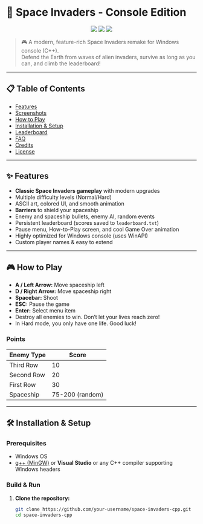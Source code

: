 # 👾 Space Invaders - Console Edition

<p align="center">
  <img src="https://img.shields.io/badge/Platform-Windows%20Console-blue?style=flat-square" />
  <img src="https://img.shields.io/badge/Language-C++-informational?style=flat-square" />
  <img src="https://img.shields.io/badge/Status-Playable-brightgreen?style=flat-square" />
</p>

> 🎮 A modern, feature-rich Space Invaders remake for Windows console (C++).  
> Defend the Earth from waves of alien invaders, survive as long as you can, and climb the leaderboard!

---

## 📋 Table of Contents

- [Features](#-features)
- [Screenshots](#-screenshots)
- [How to Play](#-how-to-play)
- [Installation & Setup](#-installation--setup)
- [Leaderboard](#-leaderboard)
- [FAQ](#-faq)
- [Credits](#-credits)
- [License](#-license)

---

## ✨ Features

- **Classic Space Invaders gameplay** with modern upgrades
- Multiple difficulty levels (Normal/Hard)
- ASCII art, colored UI, and smooth animation
- **Barriers** to shield your spaceship
- Enemy and spaceship bullets, enemy AI, random events
- Persistent leaderboard (scores saved to `leaderboard.txt`)
- Pause menu, How-to-Play screen, and cool Game Over animation
- Highly optimized for Windows console (uses WinAPI)
- Custom player names & easy to extend

---


## 🎮 How to Play

- **A / Left Arrow:** Move spaceship left  
- **D / Right Arrow:** Move spaceship right  
- **Spacebar:** Shoot  
- **ESC:** Pause the game  
- **Enter:** Select menu item  
- Destroy all enemies to win. Don’t let your lives reach zero!
- In Hard mode, you only have one life. Good luck!

### Points

| Enemy Type | Score |
|------------|-------|
| Third Row  | 10    |
| Second Row | 20    |
| First Row  | 30    |
| Spaceship  | 75-200 (random) |

---

## 🛠 Installation & Setup

### Prerequisites

- Windows OS
- [g++ (MinGW)](https://www.mingw-w64.org/) or **Visual Studio** or any C++ compiler supporting Windows headers

### Build & Run

1. **Clone the repository:**
   ```bash
   git clone https://github.com/your-username/space-invaders-cpp.git
   cd space-invaders-cpp
